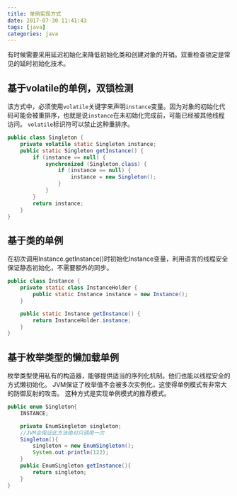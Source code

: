 ```yaml
---
title: 单例实现方式
date: 2017-07-30 11:41:43
tags: [java]
categories: java
---
```


有时候需要采用延迟初始化来降低初始化类和创建对象的开销。双重检查锁定是常见的延时初始化技术。
## 基于volatile的单例，双锁检测
该方式中，必须使用`volatile`关键字来声明`instance`变量。因为对象的初始化代码可能会被重排序，也就是说`instance`在未初始化完成前，可能已经被其他线程访问。
`volatile`标识符可以禁止这种重排序。
<!-- more -->
```java
public class Singleton {
    private volatile static Singleton instance;
    public static Singleton getInstance() {
        if (instance == null) {
            synchronized (Singleton.class) {
                if (instance == null) {
                    instance = new Singleton();
                }
            }
        }
        return instance;
    }
}
```
## 基于类的单例
在初次调用Instance.getInstance()时初始化Instance变量，利用语言的线程安全保证静态初始化，不需要额外的同步。
```java
public class Instance {
    private static class InstanceHolder {
        public static Instance instance = new Instance();
    }

    public static Instance getInstance() {
        return InstanceHolder.instance;
    }
}
```

## 基于枚举类型的懒加载单例
枚举类型使用私有的构造器，能够提供适当的序列化机制。他们也能以线程安全的方式懒初始化。
JVM保证了枚举值不会被多次实例化，这使得单例模式有非常大的防御反射的攻击。
这种方式是实现单例模式的推荐模式。
```java
public enum Singleton{
    INSTANCE;

    private EnumSingleton singleton;
    //JVM会保证此方法绝对只调用一次
    Singleton(){
        singleton = new EnumSingleton();
        System.out.println(122);
    }
    public EnumSingleton getInstance(){
        return singleton;
    }
}
```
